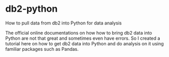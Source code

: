 # db2-python
How to pull data from db2 into Python for data analysis

The official online documentations on how how to bring db2 data into Python are not that great and sometimes even have errors.  So I created a tutorial here on how to get db2 data into Python and do analysis on it using familiar packages such as Pandas.
